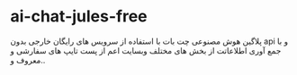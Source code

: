 # ai-chat-jules-free
پلاگین هوش مصنوعی چت بات با استفاده از سرویس های رایگان خارجی بدون api و با جمع آوری اطلاعاتت از بخش های مختلف وبسایت اعم از پست تایپ های سفارشی و معروف و..
